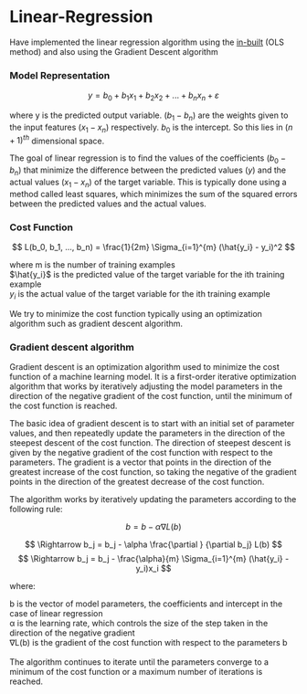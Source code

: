# Linear-Regression
Have implemented the linear regression algorithm using the [in-built](https://scikit-learn.org/stable/modules/generated/sklearn.linear_model.LinearRegression.html) (OLS method) and also using the Gradient Descent algorithm

### Model Representation

$$ y = b_0 + b_1x_1 + b_2x_2 + ... + b_nx_n + ε $$

where y is the predicted output variable. $(b_1 - b_n)$ are the weights given to the input features $(x_1 - x_n)$ respectively. $b_0$ is the intercept. 
So this lies in $(n+1)^{th}$ dimensional space. 

The goal of linear regression is to find the values of the coefficients $(b_0 - b_n)$ that minimize the difference between the predicted values $(y)$ and the actual values $(x_1 - x_n)$ of the target variable. This is typically done using a method called least squares, which minimizes the sum of the squared errors between the predicted values and the actual values.

### Cost Function

$$ L(b_0, b_1, ..., b_n) = \frac{1}{2m} \Sigma_{i=1}^{m} (\hat{y_i} - y_i)^2 $$

where m is the number of training examples \
$\hat{y_i}$ is the predicted value of the target variable for the ith training example \
$y_i$ is the actual value of the target variable for the ith training example

We try to minimize the cost function typically using an optimization algorithm such as gradient descent algorithm.

### Gradient descent algorithm

Gradient descent is an optimization algorithm used to minimize the cost function of a machine learning model. It is a first-order iterative optimization algorithm that works by iteratively adjusting the model parameters in the direction of the negative gradient of the cost function, until the minimum of the cost function is reached.

The basic idea of gradient descent is to start with an initial set of parameter values, and then repeatedly update the parameters in the direction of the steepest descent of the cost function. The direction of steepest descent is given by the negative gradient of the cost function with respect to the parameters. The gradient is a vector that points in the direction of the greatest increase of the cost function, so taking the negative of the gradient points in the direction of the greatest decrease of the cost function.

The algorithm works by iteratively updating the parameters according to the following rule:

$$ b = b - \alpha∇L(b) $$

$$ \Rightarrow b_j = b_j - \alpha \frac{\partial } {\partial b_j} L(b) $$
$$ \Rightarrow b_j = b_j - \frac{\alpha}{m} \Sigma_{i=1}^{m} (\hat{y_i} - y_i)x_i $$

where:

b is the vector of model parameters, the coefficients and intercept in the case of linear regression \
α is the learning rate, which controls the size of the step taken in the direction of the negative gradient \
∇L(b) is the gradient of the cost function with respect to the parameters b \
<br>
The algorithm continues to iterate until the parameters converge to a minimum of the cost function or a maximum number of iterations is reached.
